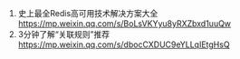 1. 史上最全Redis高可用技术解决方案大全 https://mp.weixin.qq.com/s/BoLsVKYyu8yRXZbxd1uuQw
2. 3分钟了解“关联规则”推荐 https://mp.weixin.qq.com/s/dbocCXDUC9eYLLqIEtgHsQ 